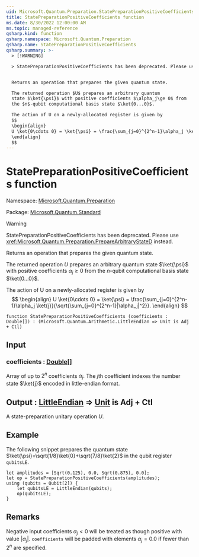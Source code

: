 ```yaml
---
uid: Microsoft.Quantum.Preparation.StatePreparationPositiveCoefficients
title: StatePreparationPositiveCoefficients function
ms.date: 8/30/2022 12:00:00 AM
ms.topic: managed-reference
qsharp.kind: function
qsharp.namespace: Microsoft.Quantum.Preparation
qsharp.name: StatePreparationPositiveCoefficients
qsharp.summary: >-
  > [!WARNING]

  > StatePreparationPositiveCoefficients has been deprecated. Please use <xref:Microsoft.Quantum.Preparation.PrepareArbitraryStateD> instead.


  Returns an operation that prepares the given quantum state.

  The returned operation $U$ prepares an arbitrary quantum
  state $\ket{\psi}$ with positive coefficients $\alpha_j\ge 0$ from
  the $n$-qubit computational basis state $\ket{0...0}$.

  The action of U on a newly-allocated register is given by
  $$
  \begin{align}
  U \ket{0\cdots 0} = \ket{\psi} = \frac{\sum_{j=0}^{2^n-1}\alpha_j \ket{j}}{\sqrt{\sum_{j=0}^{2^n-1}|\alpha_j|^2}}.
  \end{align}
  $$
---
```


# StatePreparationPositiveCoefficients function

Namespace: [Microsoft.Quantum.Preparation](xref:Microsoft.Quantum.Preparation)

Package: [Microsoft.Quantum.Standard](https://nuget.org/packages/Microsoft.Quantum.Standard)


> [!WARNING]
> StatePreparationPositiveCoefficients has been deprecated. Please use <xref:Microsoft.Quantum.Preparation.PrepareArbitraryStateD> instead.

Returns an operation that prepares the given quantum state.The returned operation $U$ prepares an arbitrary quantumstate $\ket{\psi}$ with positive coefficients $\alpha_j\ge 0$ fromthe $n$-qubit computational basis state $\ket{0...0}$.The action of U on a newly-allocated register is given by$$\begin{align}U \ket{0\cdots 0} = \ket{\psi} = \frac{\sum_{j=0}^{2^n-1}\alpha_j \ket{j}}{\sqrt{\sum_{j=0}^{2^n-1}|\alpha_j|^2}}.\end{align}$$

```qsharp
function StatePreparationPositiveCoefficients (coefficients : Double[]) : (Microsoft.Quantum.Arithmetic.LittleEndian => Unit is Adj + Ctl)
```


## Input

### coefficients : [Double](xref:microsoft.quantum.qsharp.valueliterals#double-literals)[]

Array of up to $2^n$ coefficients $\alpha_j$. The $j$th coefficientindexes the number state $\ket{j}$ encoded in little-endian format.



## Output : [LittleEndian](xref:Microsoft.Quantum.Arithmetic.LittleEndian) => [Unit](xref:microsoft.quantum.qsharp.valueliterals#unit-literal)  is Adj + Ctl

A state-preparation unitary operation $U$.

## Example

The following snippet prepares the quantum state $\ket{\psi}=\sqrt{1/8}\ket{0}+\sqrt{7/8}\ket{2}$in the qubit register `qubitsLE`.```qsharplet amplitudes = [Sqrt(0.125), 0.0, Sqrt(0.875), 0.0];let op = StatePreparationPositiveCoefficients(amplitudes);using (qubits = Qubit[2]) {    let qubitsLE = LittleEndian(qubits);    op(qubitsLE);}```

## Remarks

Negative input coefficients $\alpha_j < 0$ will be treated as thoughpositive with value $|\alpha_j|$. `coefficients` will be padded withelements $\alpha_j = 0.0$ if fewer than $2^n$ are specified.